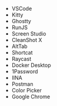 - VSCode
- Kitty
- Ghostty
- RunJS
- Screen Studio
- CleanShot X
- AltTab
- Shortcat
- Raycast
- Docker Desktop
- 1Password
- IINA
- Postman
- Color Picker
- Google Chrome
